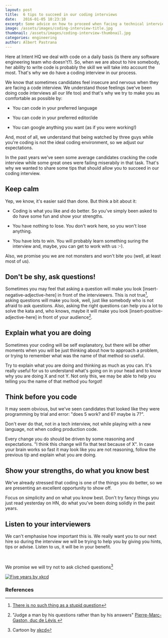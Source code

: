 ```yaml
---
layout: post
title:  6 tips to succeed in our coding interviews
date:   2016-01-05 10:23:10
excerpt: Some advice on how to proceed when facing a technical interview where you are asked to code like ours.
image: /assets/images/coding-interview-title.jpg
thumbnail: /assets/images/coding-interview-thumbnail.jpg
categories: engineering
author: Albert Pastrana
---
```


Here at Intent HQ we deal with code on a daily basis (is there any software engineering team who doesn't?). So, when we are about to hire somebody, her ability to write code is probably the skill we will take into account the most. That's why we do have a coding interview in our process.

We know that sometimes candidates feel insecure and nervous when they are facing a code interview. We understand those feelings (we've been doing code interviews all our life too) and that's why we try to make you as comfortable as possible by:

- You can code in your preferred language

- You can code in your preferred editor/ide

- You can google anything you want (as if you were working!)

And, most of all, we understand that being watched by three guys while you're coding is not the ideal coding environment, so we adjust our expectations.

In the past years we've seen some average candidates cracking the code interview while some great ones were failing miserabily in that task. That's why we wanted to share some tips that should allow you to succeed in our coding interview.

## Keep calm
Yep, we know, it's easier said than done. But think a bit about it:

- Coding is what you like and do better. So you've simply been asked to do have some fun and show your strengths.

- You have nothing to lose. You don't work here, so you won't lose anything.

- You have lots to win. You will probably learn something suring the interview and, maybe, you can get to work with us :-).


Also, we promise you we are not monsters and won't bite you (well, at least most of us).

## Don't be shy, ask questions!
Sometimes you may feel that asking a question will make you look [insert-negative-adjective-here] in front of the interviewers. This is not true[^stupid-question], asking questions will make you look, well, just like somebody who is not afraid to ask questions. Also, asking the right questions can help you a lot to solve the kata and, who knows, maybe it will make you look [insert-positive-adjective-here] in front of your audience[^questions].

## Explain what you are doing
Sometimes your coding will be self explanatory, but there will be other moments when you will be just thinking about how to approach a problem, or trying to remember what was the name of that method so useful.

Try to explain what you are doing and thinking as much as you can. It's really useful for us to understand what's going on in your head and to know why you are doing X and not Y. Not only this, we may be able to help you telling you the name of that method you forgot!

## Think before you code
It may seem obvious, but we've seen candidates that looked like they were programming by trial and error: "does 5 work? and 6? maybe is 7?".

Don't ever do that, not in a tech interview, not while playing with a new language, not when coding production code.

Every change you do should be driven by some reasoning and expectations. "I think this change will fix that test because of X". In case your brain works so fast it may look like you are not reasoning, follow the previous tip and explain what you are doing.

## Show your strengths, do what you know best
We've already stressed that coding is one of the things you do better, so we are presenting an excellent opportunity to show off.

Focus on simplicity and on what you know best. Don't try fancy things you just read yesterday on HN, do what you've been doing solidly in the past years.

## Listen to your interviewers
We can't emphasise how important this is. We really want you to our next hire so during the interview we will be trying to help you by giving you hints, tips or advise. Listen to us, it will be in your benefit.

&nbsp;

We promise we will try not to ask cliched questions[^xkcd]

[![Five years by xkcd](http://imgs.xkcd.com/comics/five_years.png)](http://xkcd.com/1088/)

### References
[^stupid-question]: [There is no such thing as a stupid question](https://en.wikipedia.org/wiki/No_such_thing_as_a_stupid_question)
[^questions]: "Judge a man by his questions rather than by his answers" [ Pierre-Marc-Gaston, duc de Lévis ](https://en.wikiquote.org/wiki/Voltaire#Misattributed)
[^xkcd]: Cartoon by [xkcd](http://xkcd.com/)
